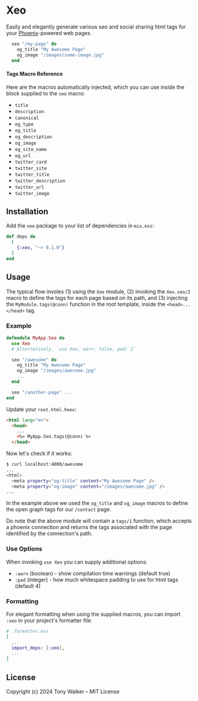# Xeo

Easily and elegantly generate various seo and social sharing html tags
for your [Phoenix](https://www.phoenixframework.org/)-powered web pages.

```elixir
  seo "/my-page" do
    og_title "My Awesome Page"
    og_image "/images/some-image.jpg"
  end
```

#### Tags Macro Reference

Here are the macros automatically injected, which you can use inside the block supplied
to the `seo` macro:

- `title`
- `description`
- `canonical`
- `og_type`
- `og_title`
- `og_description`
- `og_image`
- `og_site_name`
- `og_url`
- `twitter_card`
- `twitter_site`
- `twitter_title`
- `twitter_description`
- `twitter_url`
- `twitter_image`


## Installation

Add the `xeo` package to your list of dependencies in `mix.exs`:

```elixir
def deps do
  [
    {:xeo, "~> 0.1.0"}
  ]
end
```

## Usage

The typical flow involes (1) using the `Xeo` module, (2) invoking the `Xeo.seo/2` macro
to define the tags for each page based on its path, and (3) injecting
the `MyModule.tags(@conn)` function in the root template, inside the `<head>...</head>` tag.

### Example

```elixir
defmodule MyApp.Seo do
  use Xeo
  # Alternatively, `use Xeo, warn: false, pad: 2`

  seo "/awesome" do
    og_title "My Awesome Page"
    og_image "/images/awesome.jpg"
    ...
  end

  seo "/another-page" ...
end
```

Update your `root.html.heex`:

```html
<html lang="en">
  <head>
    ...
    <%= MyApp.Seo.tags(@conn) %>
  </head>
```

Now let's check if it works:

```sh
$ curl localhost:4000/awesome
...
<html>
  <meta property="og:title" content="My Awesome Page" />
  <meta property="og:image" content="/images/awesome.jpg" />
...
```

In the example above we used the `og_title` and `og_image` macros to define the open graph tags for our `/contact` page.

Do note that the above module will contain a `tags/1` function, which accepts
a phoenix connection and returns the tags associated with the page identified
by the connection's path.

### Use Options

When invoking `use Xeo` you can supply additional options:

- `:warn` (boolean) - show compilation time warnings (default true)
- `:pad` (integer) - how much whitespace padding to use for html tags (default 4)


### Formatting

For elegant formatting when using the supplied macros,
you can import `:xeo` in your project's formatter file:


```elixir
# .formatter.exs
[
  ...
  import_deps: [:xeo],
  ...
]
```

## License

Copyright (c) 2024 Tony Walker – MIT License
